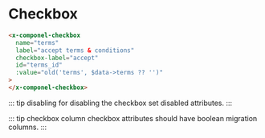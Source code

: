 # Checkbox

```html
<x-componel-checkbox
  name="terms"
  label="accept terms & conditions"
  checkbox-label="accept"
  id="terms_id"
  :value="old('terms', $data->terms ?? '')"
>
</x-componel-checkbox>
```

::: tip disabling
for disabling the checkbox set disabled attributes.
:::

::: tip checkbox column
checkbox attributes should have boolean migration columns.
:::

<checkbox-CheckboxPlayground />
